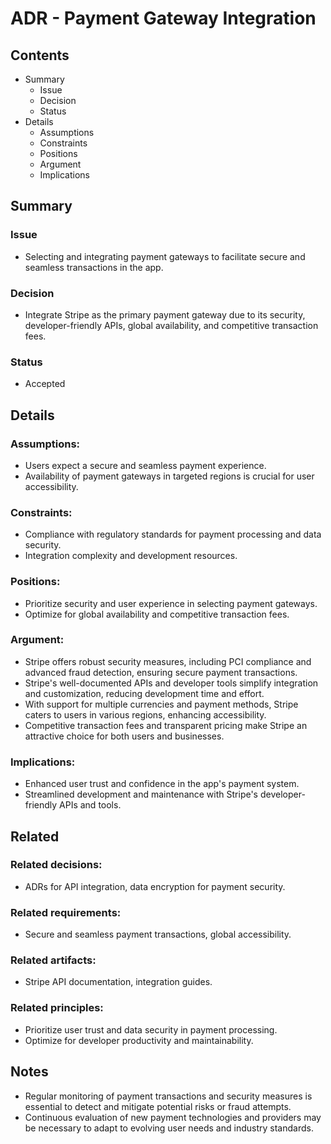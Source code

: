 # ADR - Payment Gateway Integration

## Contents

- Summary
  - Issue
  - Decision
  - Status
- Details
  - Assumptions
  - Constraints
  - Positions
  - Argument
  - Implications

## Summary

### Issue

- Selecting and integrating payment gateways to facilitate secure and seamless transactions in the app.

### Decision

- Integrate Stripe as the primary payment gateway due to its security, developer-friendly APIs, global availability, and competitive transaction fees.

### Status

- Accepted

## Details

### Assumptions:

- Users expect a secure and seamless payment experience.
- Availability of payment gateways in targeted regions is crucial for user accessibility.

### Constraints:

- Compliance with regulatory standards for payment processing and data security.
- Integration complexity and development resources.

### Positions:

- Prioritize security and user experience in selecting payment gateways.
- Optimize for global availability and competitive transaction fees.

### Argument:

- Stripe offers robust security measures, including PCI compliance and advanced fraud detection, ensuring secure payment transactions.
- Stripe's well-documented APIs and developer tools simplify integration and customization, reducing development time and effort.
- With support for multiple currencies and payment methods, Stripe caters to users in various regions, enhancing accessibility.
- Competitive transaction fees and transparent pricing make Stripe an attractive choice for both users and businesses.

### Implications:

- Enhanced user trust and confidence in the app's payment system.
- Streamlined development and maintenance with Stripe's developer-friendly APIs and tools.

## Related

### Related decisions:

- ADRs for API integration, data encryption for payment security.

### Related requirements:

- Secure and seamless payment transactions, global accessibility.

### Related artifacts:

- Stripe API documentation, integration guides.

### Related principles:

- Prioritize user trust and data security in payment processing.
- Optimize for developer productivity and maintainability.

## Notes

- Regular monitoring of payment transactions and security measures is essential to detect and mitigate potential risks or fraud attempts.
- Continuous evaluation of new payment technologies and providers may be necessary to adapt to evolving user needs and industry standards.
